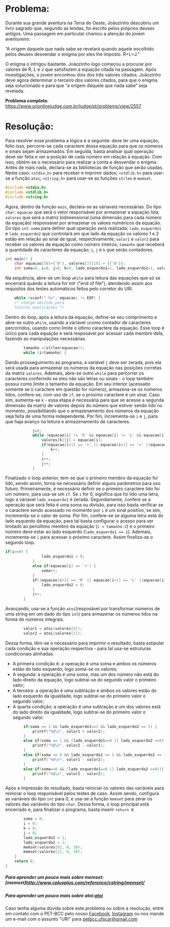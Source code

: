 # Problema:
Durante sua grande aventura na Terra do Oeste, Joãozinho descobriu um livro sagrado que, segundo as lendas, foi escrito pelos próprios deuses antigos. Uma passagem em particular chamou a atenção do jovem aventureiro:

“A origem daquele que nada sabe se revelará quando aquele escolhido pelos deuses desvendar o enigma por eles lhe imposto. R+L=J.”

O enigma o intrigou bastante. Joãozinho logo começou a procurar por valores de R, L e J que satisfazem a equação citada na passagem. Após investigações, o jovem encontrou dois dos três valores citados. Joãozinho deve agora determinar o terceiro dos valores citados, para que o enigma seja solucionado e para que “a origem daquele que nada sabe” seja revelada.

**Problema completo**: https://www.urionlinejudge.com.br/judge/pt/problems/view/2557

# Resolução:

Para resolver esse problema a lógica é a seguinte: deve ler uma equação, feito isso, percorre-se cada caractere dessa equação para que os números e sinais sejam armazenados. Em seguida, basta analisar qual operação deve ser feita e ver a posição de cada número em relação à equação. Com isso, obtém-se o necessário para realizar a conta e desvendar o enigma.
Antes de mais nada, declara-se as bibliotecas de função que serão usadas. Neste caso: `<stdio.h>` para receber e imprimir dados; `<stdlib.h>` para usar-se a função `atoi`; `<string.h>` para usar-se as funções `strlen` e `memset`. 
``` c
#include <stdio.h>
#include <stdlib.h>
#include <string.h>
```

Agora, dentro da função `main`, declara-se as váriaveis necessárias. Do tipo `char`: `equacao` que será o vetor responsável por armazenar a equação lida; `valores` que será a matriz bidimensional (uma dimensão para cada número da equação) responsável por armazenar os valoes numéricos da equação. Do tipo `int`: `soma` para definir qual operação será realizada; `lado_esquerdo1` e `lado_esquerdo2` que controlará em que lado da equação os valores 1 e 2 estão em relação ao sinal de igual, respectivamente; `valor1` e `valor2` para receber os valores da equação como número inteiros; `tamanho` que receberá a quantidade de caracteres da equação; `i`, `j` e `k` que serão contadores.
``` c
int main() {
    char equacao[50]={'0'}, valores[2][10] = {{'0'}};
    int soma=0, i=0, j=0, k=0, lado_esquerdo1=1, lado_esquerdo2=1, valor1, valor2, tamanho;
``` 

Na sequência, abre-se um loop `while` para leitura das equações que só se encerrará quando a leitura for `EOF` ("end of file"), atendendo assim aos requisitos dos testes automáticos feitos pelo corretor do URI. 
``` c
    while (scanf(" %s", equacao) != EOF) {
    /* código omitido para
    futuras explicações */
```

Dentro do loop, após a leitura da equação, define-se seu comprimento e abre-se outro `while`, usando a váriavel `i`como contador de caracteres percorridos, usando como limite o último caractere da equação. Esse loop é único para cada equação e será resposável por acessar cada membro dela, fazendo as manipulações necessárias.
``` c
        tamanho =(strlen(equacao));
        while (i<tamanho) {
```

Dando prosseguimento ao programa, a variável `j` deve ser zerada, pois ela será usada para armazenar os números da equação nas posições corretas da matriz `valores`. Ademais, abre-se outro `while` para percorrer os caracteres conferindo se eles não são letras ou sinais - o loop também possui como limite o tamanho da equação. Em seu interior (acessado somente se o caractere em questão for número), armazena-se os números lidos, confere-se, com uso de `if`, se o próximo caractere é um sinal. Caso sim, aumenta-se `k` - essa etapa é necessária para que se acesse a segunda dimensão da matriz de valores depois do número que estiver sendo lido no momento, possibilitando que o armazenamento dos números da  equação seja feita de uma forma independente. Por fim, incrementa-se `i` e `j`, para que haja avanço na leitura e armazenamento de caracteres.
``` c
            j=0;
            while (equacao[i] != 'R' && equacao[i] != 'L' && equacao[i] != 'J' && equacao[i] != '+' && equacao[i] != '=' && equacao[i] != '-' && i<tamanho) {
                valores[k][j] = equacao[i];
                if(equacao[i+1] == '+' || equacao[i+1] == '=' ||equacao[i+1] == '-' ) {
                    k++;
                }
                i++;
                j++;
            }
```

Finalizado o loop anterior, tem-se que o primeiro membro da equação foi lido, sendo assim, torna-se necessário definir alguns parâmetros para uso futuro. Primeiramente, é necessário definir se o primeiro caractere lido foi um número, para usa-se um `if`. Se `i` for 0, significa que foi lido uma letra, logo a  váriavel `lado_esquerdo1`  é zerada. Segundamente, confere se a operação que será feita é uma soma ou divisão, para isso basta  verificar se o caractere sendo acessado no momento por `i` é um sinal positivo, se sim, incrementa-se o valor de soma. Por fim, confere-se se alguma letra está do lado esquerdo da equação, para tal basta configurar o acesso para ser limitado ao penúltimo membro da equação (`i < tamanho-2`) e o primeiro número deve estar ao lado esquerdo (`lado_esquerdo1 == 1`). Ademais, incrementa-se `i` para acessar o próximo caractere. Assim finaliza-se o segundo loop.
``` c
if(i==0) {
                lado_esquerdo1 = 0;
            }
            else if(equacao[i] == '+') {
                soma++;
            }
            if((equacao[i+1] == 'R' || equacao[i+1] == 'L' ||equacao[i+1] == 'J') && lado_esquerdo1 == 1 && i<tamanho-2) {
                lado_esquerdo2 = 0;
            }
            i++;
        }
```

Avançando, usa-se a função `atoi`(resposável por transformar números de uma string em um dado do tipo `int`) para armazenar os números lidos na forma de números integrais.
``` c
        valor1 = atoi(valores[0]);
        valor2 = atoi(valores[1]);
```

Dessa forma, têm-se o necessário para imprimir o resultado, basta estipular cada condição e sua operação respectiva - para tal usa-se estruturas condicionais alinhadas.
* A primeira condição é: a operação é uma soma e ambos os números estão do lado esquerdo, logo soma-se os valores;
* A segunda: a operação é uma soma, mas um dos número não está do lado direito da equação, logo subtrai-se do segundo valor o primeiro valor;
* A terceira: a operação é uma subtração e ambos os valores estão do lado esquerdo da igualdade, logo subtrai-se do primeiro valor o segundo valor; 
* A quarta condição: a operação é uma subtração e um dos valores está do lado direito da igualdade, logo subtrai-se do primeiro valor o segundo valor.
``` c 
        if(soma == 1 && lado_esquerdo1==1 && lado_esquerdo2 == 1) {
            printf("%d\n", valor1 + valor2);
        }
        else if(soma == 1 && (lado_esquerdo1==0 || lado_esquerdo2 ==0)) {
            printf("%d\n", valor2 - valor1);
        }
        else if(soma == 0 && lado_esquerdo1 == 1 && lado_esquerdo2 == 1) {
            printf("%d\n", valor1 - valor2);
        }
        else if(soma==0 && (lado_esquerdo1==0 || lado_esquerdo2 ==0)){
            printf("%d\n", valor1 - valor2);
        }
```

Após a impressão do resultado, basta reiniciar os valores das variáveis para reiniciar o loop responsável pelos testes de caso. Assim sendo, configura as variáveis do tipo `int` para 0, e usa-se a função `memset` para zerar os valores das variáveis do tipo `char`. Dessa forma, o loop principal está encerrado e, para finalizar o programa, basta inserir `return 0`.
``` c
        soma = 0;
        i = 0;
        k = 0;
        j = 0;
        lado_esquerdo1 = 1;
        lado_esquerdo2 = 1;
        memset(valores[0], 0, 10);
        memset(valores[1], 0, 10);
    }
    return 0;
}
```

##### Para aprender um pouco mais sobre memset:[memset]http://www.cplusplus.com/reference/cstring/memset/
##### Para aprender um pouco mais sobre atoi:[atoi](https://www.cplusplus.com/reference/cstdlib/atoi/)

Caso tenha alguma dúvida sobre este problema ou sobre a resolução, entre em contato com o PET-BCC pelo nosso [Facebook](https://www.facebook.com/petbcc/), [Instagram](https://www.instagram.com/petbcc.ufscar/) ou nos mande um e-mail com o assunto "URI" para petbcc.ufscar@gmail.com

